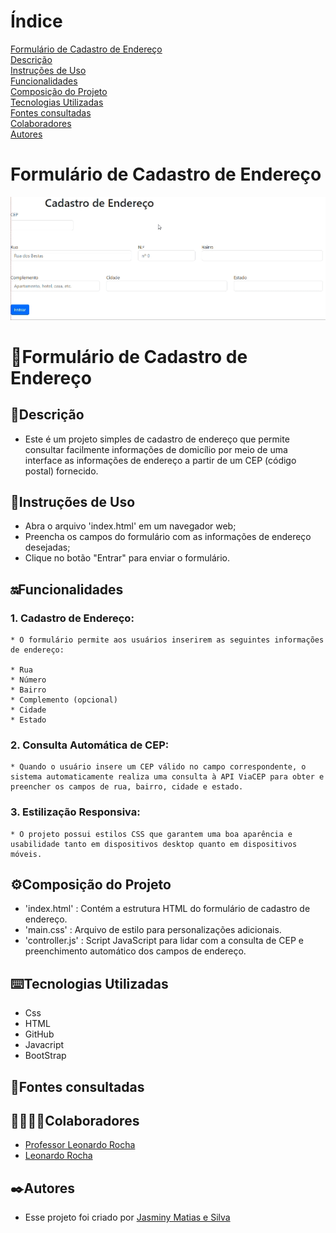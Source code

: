 # Índice 

[Formulário de Cadastro de Endereço]()  
[Descrição](#descri%C3%A7%C3%A3o)  
[Instruções de Uso](#instru%C3%A7%C3%B5es-de-uso)  
[Funcionalidades](#funcionalidades)    
[Composição do Projeto](#%EF%B8%8Fcomposi%C3%A7%C3%A3o-do-projeto)  
[Tecnologias Utilizadas](#tecnologias-utilizadas)  
[Fontes consultadas](#fontes-consultadas)  
[Colaboradores](#colaboradores)  
[Autores](#autores)  

# Formulário de Cadastro de Endereço

<img src="imgs/entrar.gif">

# 📌Formulário de Cadastro de Endereço

 ## 📝Descrição

 * Este é um projeto simples de cadastro de endereço que permite consultar facilmente informações de domicílio por meio de uma interface as informações de endereço a partir de um CEP (código postal) fornecido.

 ## 👾Instruções de Uso

 * Abra o arquivo 'index.html' em um navegador web;
 * Preencha os campos do formulário com as informações de endereço desejadas;
 * Clique no botão "Entrar" para enviar o formulário.

 ## 🔛Funcionalidades  

  ### 1. Cadastro de Endereço:  
    * O formulário permite aos usuários inserirem as seguintes informações de endereço:  
   
    * Rua    
    * Número  
    * Bairro  
    * Complemento (opcional)  
    * Cidade  
    * Estado  

  ### 2. Consulta Automática de CEP:  

    * Quando o usuário insere um CEP válido no campo correspondente, o sistema automaticamente realiza uma consulta à API ViaCEP para obter e preencher os campos de rua, bairro, cidade e estado.  

  ### 3. Estilização Responsiva:  

    * O projeto possui estilos CSS que garantem uma boa aparência e usabilidade tanto em dispositivos desktop quanto em dispositivos móveis.  

 ## ⚙️Composição do Projeto  

 * 'index.html' : Contém a estrutura HTML do formulário de cadastro de endereço.  
 * 'main.css' : Arquivo de estilo para personalizações adicionais.  
 * 'controller.js' : Script JavaScript para lidar com a consulta de CEP e preenchimento automático dos campos de endereço.  

 ## ⌨️Tecnologias Utilizadas

 * Css  
 * HTML  
 * GitHub  
 * Javacript  
 * BootStrap  

 ## 📑Fontes consultadas

 ## 🤝🏻🤝🏻Colaboradores

 * [Professor Leonardo Rocha](https://github.com/LeonardoRochaMarista)
 * [Leonardo Rocha](https://github.com/LeonardoRochaMarista)

 ## ✒️Autores
 * Esse projeto foi criado por [Jasminy Matias e Silva](https://github.com/jamybr)

